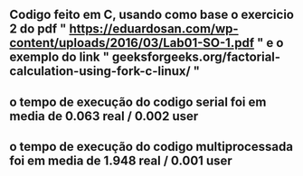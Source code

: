 ## Codigo feito em C, usando como base o exercicio 2 do pdf " https://eduardosan.com/wp-content/uploads/2016/03/Lab01-SO-1.pdf " e o exemplo do link " geeksforgeeks.org/factorial-calculation-using-fork-c-linux/ "

## o tempo de execução do codigo serial foi em media de 0.063 real / 0.002 user

## o tempo de execução do codigo multiprocessada foi em media de 1.948 real / 0.001 user
